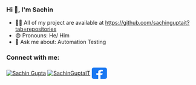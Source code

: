 ### Hi 👋, I'm Sachin


- 👨‍💻 All of my project are available at https://github.com/sachinguptait?tab=repositories
- 😄 Pronouns: He/ Him
- 💬 Ask me about: Automation Testing

<h3 align="left">Connect with me:</h3>  
<p align="left">  
<a href="https://www.linkedin.com/in/sachinguptait/" target="blank"><img align="center" src="https://raw.githubusercontent.com/rahuldkjain/github-profile-readme-generator/master/src/images/icons/Social/linked-in-alt.svg" alt="Sachin Gupta" height="30" width="40" /></a>
<a href="https://www.youtube.com/SachinGuptaIT" target="blank"><img align="center" src="https://raw.githubusercontent.com/rahuldkjain/github-profile-readme-generator/master/src/images/icons/Social/youtube.svg" alt="SachinGuptaIT" height="30" width="40" /></a>
<a href="https://www.facebook.com/groups/automationchampions" target="blank"><img align="center" src="https://github.com/edent/SuperTinyIcons/blob/master/images/svg/facebook.svg" alt="automationchampions" height="30" width="40" /></a>
  
  

<!--
**sachinguptait/sachinguptait** is a ✨ _special_ ✨ repository because its `README.md` (this file) appears on your GitHub profile.

Here are some ideas to get you started:

- 🔭 I’m currently working on ...
- 🌱 I’m currently learning ...
- 👯 I’m looking to collaborate on ...
- 🤔 I’m looking for help with ...
- 💬 Ask me about ...
- 📫 How to reach me: ...
- 😄 Pronouns: ...
- ⚡ Fun fact: ...
-->

